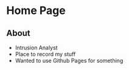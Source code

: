 # Home Page

## About

* Intrusion Analyst 
* Place to record my stuff
* Wanted to use Github Pages for something

